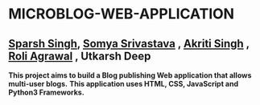 **MICROBLOG-WEB-APPLICATION**
===============
[Sparsh Singh](https://github.com/sparshs51 "Sparsh's Git Profile!"), [Somya Srivastava](https://github.com/somyasrivastava99 "Somya's Git Profile!") , [Akriti Singh](https://github.com/Akritisingh97 "Akriti's Git Profile!") , [Roli Agrawal](https://github.com/roliagrawal24 "Roli's Git Profile!") , Utkarsh Deep
-----------------------------------------------


**This project aims to build a Blog publishing Web application that allows multi-user blogs.**
**This application uses HTML, CSS, JavaScript and Python3 Frameworks.**
  

